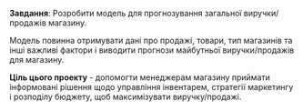 **Завдання**: Розробити модель для прогнозування загальної виручки/продажів магазину. 

Модель повинна отримувати дані про продажі, товари, тип магазинів та інші важливі фактори і виводити прогнози майбутньої виручки/продажів для магазину. 

**Ціль цього проекту** - допомогти менеджерам магазину приймати інформовані рішення щодо управління інвентарем, стратегії маркетингу і розподілу бюджету, щоб максимізувати виручку/продажі.